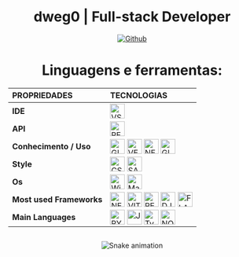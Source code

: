 <div>
    <h1 align="center"> dweg0 | Full-stack Developer </h1>
</div>
        <div align="center">
        <a href="https://github.com/Heloir" target="__blank">
            <img alt="Github" src="https://img.shields.io/badge/GitHub-100000?style=for-the-badge&logo=github&logoColor=white">
        </a>
      </div>
      
<h1 align="center">Linguagens e ferramentas:</h1>
<div style="display: inline_block;" align="center">

|  **PROPRIEDADES** | **TECNOLOGIAS** |
| :---------        |     :---------  |
|**IDE** | <img align="center" alt="VSCODE" height="30" src="https://img.shields.io/badge/VSCode-blue?&style=for-the-badge&logo=visual-studio&logoColor=white"> |
| **API** | <img align="center" alt="RESTFULL_API" height="30" src="https://img.shields.io/badge/API_RestFull-527a7a?&style=for-the-badge&logo=RestApi&logoColor=white">|
|**Conhecimento / Uso** | <img align="center" alt="GIT" height="30" src="https://img.shields.io/badge/git-61210B?&style=for-the-badge&logo=git&logoColor=white">  <img align="center" alt="VERCEL" height="30" src="https://img.shields.io/badge/Vercel-0047b3?&style=for-the-badge&logo=Vercel&logoColor=white"> <img align="center" alt="NETLIFY" height="30" src="https://img.shields.io/badge/netlify-007294?&style=for-the-badge&logo=netlify&logoColor=white"> <img align="center" alt="GITHUB" height="30" src="https://img.shields.io/badge/github-%23121011.svg?style=for-the-badge&logo=github&logoColor=white">|
 | **Style** | <img align="center" alt="CSS" height="30" src="https://img.shields.io/badge/css-007ACC?style=for-the-badge&logo=css3&logoColor=white"> <img align="center" alt="SASS" height="30"  src="https://img.shields.io/badge/sass-purple?&style=for-the-badge&logo=sass&logoColor=white">|
|**Os** | <img align="center" alt="Windows" height="30" src="https://img.shields.io/badge/windows-862d59?style=for-the-badge&logo=windows&logoColor=white"> <img align="center" alt="Mac" height="30" src="https://img.shields.io/badge/mac-65557A?style=for-the-badge&logo=apple&logoColor=white">|
|**Most used Frameworks** | <img align="center" alt="NEXTJS" height="30"  src="https://img.shields.io/badge/nextjs-black?&style=for-the-badge&logo=next.js&logoColor=white"> <img align="center" alt="VITE" height="30"  src="https://img.shields.io/badge/vite-orange?&style=for-the-badge&logo=vite&logoColor=white"> <img align="center" alt="REACTJS" height="30"  src="https://img.shields.io/badge/reactjs-blue?&style=for-the-badge&logo=react.js&logoColor=white"> <img align="center" alt="DJANGO" height="30"  src="https://img.shields.io/badge/django-%23092E20.svg?style=for-the-badge&logo=django&logoColor=white"> <img align="center" alt="FLASK" height="30"  src="https://img.shields.io/badge/flask-%23000.svg?style=for-the-badge&logo=flask&logoColor=white"> |
|**Main Languages** | <img align="center" alt="PYTHON" height="30"  src="https://img.shields.io/badge/python-3670A0?style=for-the-badge&logo=python&logoColor=ffdd54"> <img align="center" alt="Javascript" height="30" src="https://img.shields.io/badge/javascript-%23323330.svg?style=for-the-badge&logo=javascript&logoColor=%23F7DF1E">  <img align="center" alt="TypeScript" height="30" src="https://img.shields.io/badge/typescript-%23007ACC.svg?style=for-the-badge&logo=typescript&logoColor=white"> <img align="center" alt="NODEJS" height="30"  src="https://img.shields.io/badge/node.js-6DA55F?style=for-the-badge&logo=node.js&logoColor=white"> |
</div>
<h2></h2>

                
<h2></h2>
    
 <div align="center">
 
   ![Snake animation](https://github.com/AfonsoBezerra/rafaballerini/blob/output/github-contribution-grid-snake.svg)

  </div>

